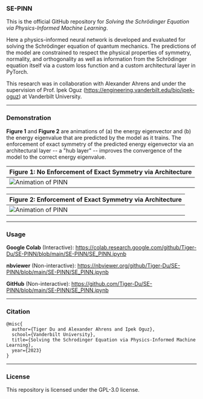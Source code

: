 ### SE-PINN

This is the official GitHub repository for _Solving the Schrödinger Equation via Physics-Informed Machine Learning_.

Here a physics-informed neural network is developed and evaluated for solving the Schrödinger equation of quantum mechanics. The predictions of the model are constrained to respect the physical properties of symmetry, normality, and orthogonality as well as information from the Schrödinger equation itself via a custom loss function and a custom architectural layer in PyTorch.

This research was in collaboration with Alexander Ahrens and under the supervision of Prof. Ipek Oguz (https://engineering.vanderbilt.edu/bio/ipek-oguz) at Vanderbilt University.

---

### Demonstration

__Figure 1__ and __Figure 2__ are animations of (a) the energy eigenvector and (b) the energy eigenvalue that are predicted by the model as it trains. The enforcement of exact symmetry of the predicted energy eigenvector via an architectural layer -- a "hub layer" -- improves the convergence of the model to the correct energy eigenvalue.

| **Figure 1**: No Enforcement of Exact Symmetry via Architecture |
| --- |
| ![Animation of PINN](assets/animation%20(no%20symmetry).gif) |

| **Figure 2**: Enforcement of Exact Symmetry via Architecture |
| --- |
| ![Animation of PINN](assets/animation.gif) |

---

### Usage

__Google Colab__ (Interactive): https://colab.research.google.com/github/Tiger-Du/SE-PINN/blob/main/SE-PINN/SE_PINN.ipynb

__nbviewer__ (Non-interactive): https://nbviewer.org/github/Tiger-Du/SE-PINN/blob/main/SE-PINN/SE_PINN.ipynb

__GitHub__ (Non-interactive): https://github.com/Tiger-Du/SE-PINN/blob/main/SE-PINN/SE_PINN.ipynb

---

### Citation

```
@misc{
  author={Tiger Du and Alexander Ahrens and Ipek Oguz},
  school={Vanderbilt University},
  title={Solving the Schrodinger Equation via Physics-Informed Machine Learning},
  year={2023}
}
```

---

### License

This repository is licensed under the GPL-3.0 license.
